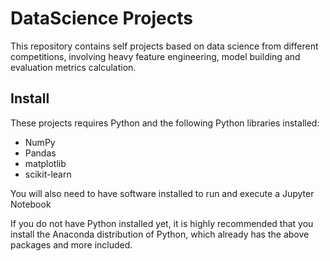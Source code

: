 # DataScience Projects

This repository contains self projects based on data science from different competitions, involving heavy feature engineering, model building and evaluation metrics calculation.

## Install
These projects requires Python and the following Python libraries installed:

- NumPy
- Pandas
- matplotlib
- scikit-learn

You will also need to have software installed to run and execute a Jupyter Notebook

If you do not have Python installed yet, it is highly recommended that you install the Anaconda distribution of Python, which already has the above packages and more included.
